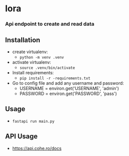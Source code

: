# lora
### Api endpoint to create and read data


## Installation

- create virtualenv:
    - ``python -m venv .venv``
- activate virtualenv:
    - ``source .venv/bin/activate``
- Install requirements:
    - ``pip install -r -requirements.txt``
- Go to config file and add any username and password:
    - USERNAME = environ.get('USERNAME', 'admin')
    - PASSWORD = environ.get('PASSWORD', 'pass')

## Usage
- ``fastapi run main.py``

## API Usage
- https://api.cohe.ro/docs
